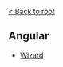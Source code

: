 [< Back to root](../../readme.md)

## Angular

* [Wizard](https://www.youtube.com/watch?v=EoSn8qASqQA&t=1458s)
